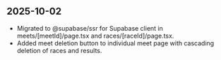 ## 2025-10-02
- Migrated to @supabase/ssr for Supabase client in meets/[meetId]/page.tsx and races/[raceId]/page.tsx.
- Added meet deletion button to individual meet page with cascading deletion of races and results.